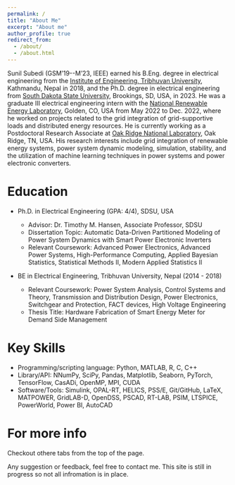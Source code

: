 ```yaml
---
permalink: /
title: "About Me"
excerpt: "About me"
author_profile: true
redirect_from: 
  - /about/
  - /about.html
---
```

Sunil Subedi (GSM’19--M’23, IEEE) earned his B.Eng. degree in electrical engineering from the [Institute of Engineering, Tribhuvan University](https://tu.edu.np/pages/institute-of-engineering-4), Kathmandu, Nepal in 2018, and the Ph.D. degree in electrical engineering from [South Dakota State University](https://www.sdstate.edu/), Brookings, SD, USA, in 2023. 
He was a graduate III electrical engineering intern with the [National Renewable Energy Laboratory](https://www.nrel.gov/), Golden, CO, USA from May 2022 to Dec. 2022, where he worked on projects related to the grid integration of grid-supportive loads and distributed energy resources. He is currently working as a Postdoctoral Research Associate at [Oak Ridge National Laboratory](https://www.ornl.gov/), Oak Ridge, TN, USA. His research interests include grid integration of renewable energy systems, power system dynamic modeling, simulation, stability, and the utilization of machine learning techniques in power systems and power electronic converters.

Education
======
* Ph.D. in Electrical Engineering (GPA: 4/4), SDSU, USA
  * Advisor: Dr. Timothy M. Hansen, Associate Professor, SDSU
  * Dissertation Topic: Automatic Data-Driven Partitioned Modeling of Power System Dynamics with Smart Power Electronic Inverters
  * Relevant Coursework: Advanced Power Electronics, Advanced Power Systems, High-Performance Computing, Applied Bayesian Statistics, Statistical Methods II, Modern Applied Statistics II

* BE in Electrical Engineering, Tribhuvan University, Nepal (2014 - 2018)
  * Relevant Coursework: Power System Analysis, Control Systems and Theory, Transmission and Distribution Design, Power Electronics, Switchgear and Protection, FACT devices, High Voltage Engineering
  * Thesis Title: Hardware Fabrication of Smart Energy Meter for Demand Side Management


Key Skills
======
* Programming/scripting language: Python, MATLAB, R, C, C++
* Library/API: NNumPy, SciPy, Pandas, Matplotlib, Seaborn, PyTorch, TensorFlow, CasADi, OpenMP, MPI, CUDA
* Software/Tools: Simulink, OPAL-RT, HELICS, PSS/E, Git/GitHub, LaTeX, MATPOWER, GridLAB-D, OpenDSS, PSCAD, RT-LAB, PSIM, LTSPICE, PowerWorld, Power BI, AutoCAD



For more info
======
Checkout othere tabs from the top of the page. 

Any suggestion or feedback, feel free to contact me. This site is still in progress so not all infromation is in place.



